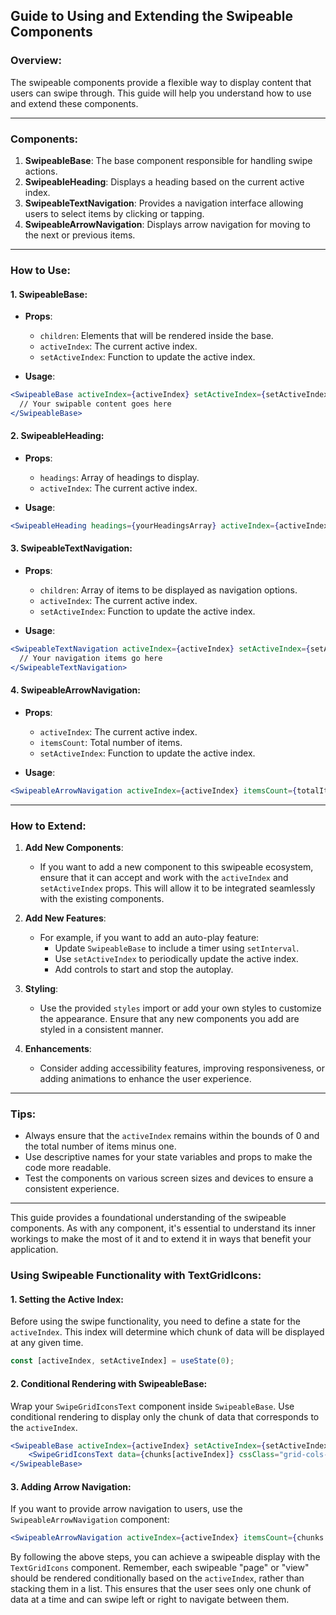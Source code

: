 ## Guide to Using and Extending the Swipeable Components

### Overview:
The swipeable components provide a flexible way to display content that users can swipe through. This guide will help you understand how to use and extend these components.

---

### Components:

1. **SwipeableBase**: The base component responsible for handling swipe actions.
2. **SwipeableHeading**: Displays a heading based on the current active index.
3. **SwipeableTextNavigation**: Provides a navigation interface allowing users to select items by clicking or tapping.
4. **SwipeableArrowNavigation**: Displays arrow navigation for moving to the next or previous items.

---

### How to Use:

#### 1. SwipeableBase:
- **Props**:
  - `children`: Elements that will be rendered inside the base.
  - `activeIndex`: The current active index.
  - `setActiveIndex`: Function to update the active index.

- **Usage**:
```jsx
<SwipeableBase activeIndex={activeIndex} setActiveIndex={setActiveIndex}>
  // Your swipable content goes here
</SwipeableBase>
```

#### 2. SwipeableHeading:
- **Props**:
  - `headings`: Array of headings to display.
  - `activeIndex`: The current active index.

- **Usage**:
```jsx
<SwipeableHeading headings={yourHeadingsArray} activeIndex={activeIndex} />
```

#### 3. SwipeableTextNavigation:
- **Props**:
  - `children`: Array of items to be displayed as navigation options.
  - `activeIndex`: The current active index.
  - `setActiveIndex`: Function to update the active index.

- **Usage**:
```jsx
<SwipeableTextNavigation activeIndex={activeIndex} setActiveIndex={setActiveIndex}>
  // Your navigation items go here
</SwipeableTextNavigation>
```

#### 4. SwipeableArrowNavigation:
- **Props**:
  - `activeIndex`: The current active index.
  - `itemsCount`: Total number of items.
  - `setActiveIndex`: Function to update the active index.

- **Usage**:
```jsx
<SwipeableArrowNavigation activeIndex={activeIndex} itemsCount={totalItems} setActiveIndex={setActiveIndex} />
```

---

### How to Extend:

1. **Add New Components**:
   - If you want to add a new component to this swipeable ecosystem, ensure that it can accept and work with the `activeIndex` and `setActiveIndex` props. This will allow it to be integrated seamlessly with the existing components.

2. **Add New Features**:
   - For example, if you want to add an auto-play feature:
     - Update `SwipeableBase` to include a timer using `setInterval`.
     - Use `setActiveIndex` to periodically update the active index.
     - Add controls to start and stop the autoplay.

3. **Styling**:
   - Use the provided `styles` import or add your own styles to customize the appearance. Ensure that any new components you add are styled in a consistent manner.

4. **Enhancements**:
   - Consider adding accessibility features, improving responsiveness, or adding animations to enhance the user experience.

---

### Tips:
- Always ensure that the `activeIndex` remains within the bounds of 0 and the total number of items minus one.
- Use descriptive names for your state variables and props to make the code more readable.
- Test the components on various screen sizes and devices to ensure a consistent experience.

---

This guide provides a foundational understanding of the swipeable components. As with any component, it's essential to understand its inner workings to make the most of it and to extend it in ways that benefit your application.



### Using Swipeable Functionality with TextGridIcons:

#### 1. Setting the Active Index:
Before using the swipe functionality, you need to define a state for the `activeIndex`. This index will determine which chunk of data will be displayed at any given time.

```jsx
const [activeIndex, setActiveIndex] = useState(0);
```

#### 2. Conditional Rendering with SwipeableBase:
Wrap your `SwipeGridIconsText` component inside `SwipeableBase`. Use conditional rendering to display only the chunk of data that corresponds to the `activeIndex`.

```jsx
<SwipeableBase activeIndex={activeIndex} setActiveIndex={setActiveIndex}>
    <SwipeGridIconsText data={chunks[activeIndex]} cssClass="grid-cols-2  md:grid-cols-3 lg:grid-rows-4 gap-4" />
</SwipeableBase>
```

#### 3. Adding Arrow Navigation:
If you want to provide arrow navigation to users, use the `SwipeableArrowNavigation` component:

```jsx
<SwipeableArrowNavigation activeIndex={activeIndex} itemsCount={chunks.length} setActiveIndex={setActiveIndex} />
```

By following the above steps, you can achieve a swipeable display with the `TextGridIcons` component. Remember, each swipeable "page" or "view" should be rendered conditionally based on the `activeIndex`, rather than stacking them in a list. This ensures that the user sees only one chunk of data at a time and can swipe left or right to navigate between them.

